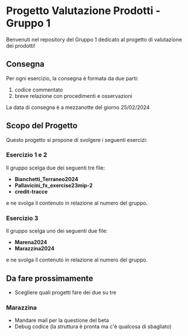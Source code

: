 # Progetto Valutazione Prodotti - Gruppo 1

Benvenuti nel repository del Gruppo 1 dedicato al progetto di valutazione dei prodotti!

## Consegna

Per ogni esercizio, la consegna è formata da due parti: 
1) codice commentato
2) breve relazione con procedimenti e osservazioni

La data di consegna è a mezzanotte del giorno 25/02/2024

## Scopo del Progetto

Questo progetto si propone di svolgere i seguenti esercizi: 

### Esercizio 1 e 2

Il gruppo scelga due dei seguenti tre file:

- **Bianchetti_Terraneo2024**
- **Pallavicini_fx_exercise23mip-2**
- **credit-tracce** 

e ne svolga il contenuto in relazione al numero del gruppo.

### Esercizio 3

Il gruppo scelga uno dei seguenti due file:
- **Marena2024**
- **Marazzina2024**

e ne svolga il contenuto in relazione al numero del gruppo.


## Da fare prossimamente

- Scegliere quali progetti fare dei due su tre

### Marazzina
- Mandare mail per la questione del beta
- Debug codice (la struttura è pronta ma c'è qualcosa di sbagliato)



